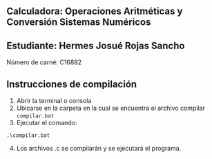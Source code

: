 ## Calculadora: Operaciones Aritméticas y Conversión Sistemas Numéricos
## Estudiante: Hermes Josué Rojas Sancho

Número de carné: C16882

## Instrucciones de compilación
1. Abrir la terminal o consola
2. Ubicarse en la carpeta en la cual se encuentra el archivo compilar `compilar.bat`
3. Ejecutar el comando:

```
.\compilar.bat
```
4. Los archivos .c se compilarán y se ejecutará el programa.
